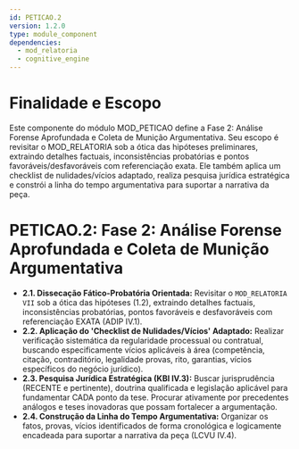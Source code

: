 ```yaml
---
id: PETICAO.2
version: 1.2.0
type: module_component
dependencies:
  - mod_relatoria
  - cognitive_engine
---
```


# Finalidade e Escopo

Este componente do módulo MOD_PETICAO define a Fase 2: Análise Forense Aprofundada e Coleta de Munição Argumentativa. Seu escopo é revisitar o MOD_RELATORIA sob a ótica das hipóteses preliminares, extraindo detalhes factuais, inconsistências probatórias e pontos favoráveis/desfavoráveis com referenciação exata. Ele também aplica um checklist de nulidades/vícios adaptado, realiza pesquisa jurídica estratégica e constrói a linha do tempo argumentativa para suportar a narrativa da peça.

# PETICAO.2: Fase 2: Análise Forense Aprofundada e Coleta de Munição Argumentativa

- **2.1. Dissecação Fático-Probatória Orientada:** Revisitar o `MOD_RELATORIA VII` sob a ótica das hipóteses (1.2), extraindo detalhes factuais, inconsistências probatórias, pontos favoráveis e desfavoráveis com referenciação EXATA (ADIP IV.1).
- **2.2. Aplicação do 'Checklist de Nulidades/Vícios' Adaptado:** Realizar verificação sistemática da regularidade processual ou contratual, buscando especificamente vícios aplicáveis à área (competência, citação, contraditório, legalidade provas, rito, garantias, vícios específicos do negócio jurídico).
- **2.3. Pesquisa Jurídica Estratégica (KBI IV.3):** Buscar jurisprudência (RECENTE e pertinente), doutrina qualificada e legislação aplicável para fundamentar CADA ponto da tese. Procurar ativamente por precedentes análogos e teses inovadoras que possam fortalecer a argumentação.
- **2.4. Construção da Linha do Tempo Argumentativa:** Organizar os fatos, provas, vícios identificados de forma cronológica e logicamente encadeada para suportar a narrativa da peça (LCVU IV.4).
